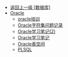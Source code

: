 - [返回上一级 [数据库]](数据库/)
- [Oracle](数据库/Oracle/)
  - [oracle培训](数据库/Oracle/oracle培训.md)
  - [Oracle字符集问题记录](数据库/Oracle/Oracle字符集问题记录.md)
  - [Oracle学习笔记(2)](数据库/Oracle/Oracle学习笔记(2).md)
  - [Oracle学习笔记](数据库/Oracle/Oracle学习笔记.md)
  - [Oracle表空间](数据库/Oracle/Oracle表空间.md)
  - [PLSQL](数据库/Oracle/PLSQL.md)
